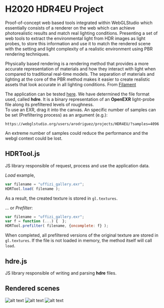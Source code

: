 # H2020 HDR4EU Project

Proof-of-concept web based tools integrated within WebGLStudio which essentially consists of a renderer on the web which can achieve photorealistic results and match real lighting conditions. Presenting a set of web tools to extract the environmental light from HDR images as light probes, to store this information and use it to match the rendered scene with the setting and light complexity of a realistic environment using PBR rendering techniques.

Physically based rendering is a rendering method that provides a more accurate representation of materials and how they interact with light when compared to traditional real-time models. The separation of materials and lighting at the core of the PBR method makes it easier to create realistic assets that look accurate in all lighting conditions. From [Filament](https://google.github.io/filament/Filament.md.html)

The application can be tested [here](https://webglstudio.org/users/arodriguez/projects/HDR4EU/). We have determined the file format used, called **hdre**. It is a binary representation of an **OpenEXR** light-probe file along its prefiltered levels of roughness.  
To use an EXR, drag it into the canvas. An specific number of samples can be set (Prefiltering process) as an argument (e.g.):

```
https://webglstudio.org/users/arodriguez/projects/HDR4EU/?samples=4096
```

An extreme number of samples could reduce the performance and the webgl context could be lost. 

## HDRTool.js

JS library responsible of request, process and use the application data. 

*Load* example,


```javascript
var filename = "uffizi_gallery.exr";
HDRTool.load( filename ); 
```

As a result, the created texture is stored in ```gl.textures```.

... or *Prefilter*:


```javascript
var filename = "uffizi_gallery.exr";
var f = function (...) {  };
HDRTool.prefilter( filename, {oncomplete: f} );
```

When completed, all prefiltered versions of the original texture are stored in ```gl.textures```. If the file is not loaded in memory, the method itself will call ```load```.

## hdre.js

JS library responsible of writing and parsing  **hdre** files. 

## Rendered scenes

![alt text](https://webglstudio.org/users/arodriguez/screenshots/black_spheres.PNG)
![alt text](https://webglstudio.org/users/arodriguez/screenshots/iman.PNG)
![alt text](https://webglstudio.org/users/arodriguez/screenshots/lights.PNG)

